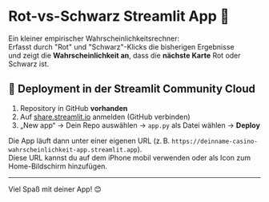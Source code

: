 # Rot-vs-Schwarz Streamlit App 🎲

Ein kleiner empirischer Wahrscheinlichkeitsrechner:  
Erfasst durch "Rot" und "Schwarz"-Klicks die bisherigen Ergebnisse  
und zeigt die **Wahrscheinlichkeit an**, dass die **nächste Karte** Rot oder Schwarz ist.

## 🚀 Deployment in der Streamlit Community Cloud

1. Repository in GitHub **vorhanden**
2. Auf [share.streamlit.io](https://share.streamlit.io) anmelden (GitHub verbinden)
3. „New app“ → Dein Repo auswählen → `app.py` als Datei wählen → **Deploy**

Die App läuft dann unter einer eigenen URL (z. B. `https://deinname-casino-wahrscheinlichkeit-app.streamlit.app`).  
Diese URL kannst du auf dem iPhone mobil verwenden oder als Icon zum Home-Bildschirm hinzufügen.

---

Viel Spaß mit deiner App! 😊
